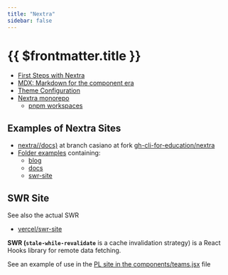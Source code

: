 ```yaml
---
title: "Nextra"
sidebar: false
---
```


# {{ $frontmatter.title }}

- [First Steps with Nextra](/temas/web/nextra/first-steps)
- [MDX: Markdown for the component era](/temas/web/nextra/mdx)
- [Theme Configuration](/temas/web/nextra/theme-configuration)
- [Nextra monorepo](/temas/web/nextra/nextra-monorepo)
  - [pnpm workspaces](/temas/introduccion-a-javascript/pnpm/workspaces)

## Examples of Nextra Sites

- [nextra//docs)](https://github.com/gh-cli-for-education/nextra/tree/casiano/docs) at branch casiano at fork [gh-cli-for-education/nextra](https://github.com/gh-cli-for-education/nextra/)
- [Folder examples](https://github.com/gh-cli-for-education/nextra/tree/casiano/examples) containing:
  - [blog](https://github.com/gh-cli-for-education/nextra/tree/casiano/examples/blog)
  - [docs](https://github.com/gh-cli-for-education/nextra/tree/casiano/examples/docs)
  - [swr-site](https://github.com/gh-cli-for-education/nextra/tree/casiano/examples/swr-site) 

## SWR Site 

See also the actual SWR 
- [vercel/swr-site](https://github.com/vercel/swr-site)

**SWR (`stale-while-revalidate`** is a cache invalidation strategy) is a React Hooks library for remote data fetching. 

See an example of use in the [PL site in the components/teams.jsx](https://github.com/crguezl/pl-nextra/blob/main/components/teams.jsx) file